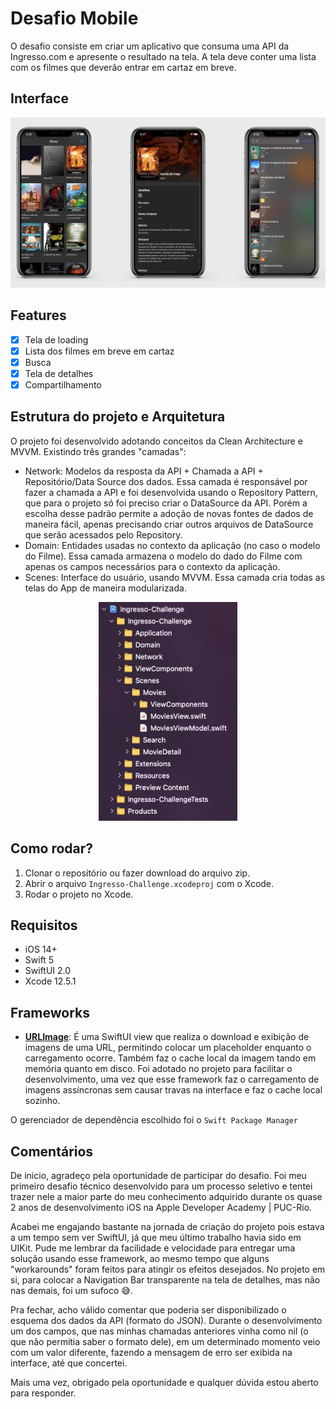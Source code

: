 # Desafio Mobile

O desafio consiste em criar um aplicativo que consuma uma API da Ingresso.com e apresente o resultado na tela.
A tela deve conter uma lista com os filmes que deverão entrar em cartaz em breve.


## Interface

![inteface](Images/demo.png)

## Features

- [x] Tela de loading
- [x] Lista dos filmes em breve em cartaz
- [x] Busca
- [x] Tela de detalhes
- [x] Compartilhamento

## Estrutura do projeto e Arquitetura
O projeto foi desenvolvido adotando conceitos da Clean Architecture e MVVM. Existindo três grandes "camadas":
- Network: Modelos da resposta da API + Chamada a API + Repositório/Data Source dos dados. Essa camada é responsável por fazer a chamada a API e foi desenvolvida usando o Repository Pattern, que para o projeto só foi preciso criar o DataSource da API. Porém a escolha desse padrão permite a adoção de novas fontes de dados de maneira fácil, apenas precisando criar outros arquivos de DataSource que serão acessados pelo Repository.
- Domain: Entidades usadas no contexto da aplicação (no caso o modelo do Filme). Essa camada armazena o modelo do dado do Filme com apenas os campos necessários para o contexto da aplicação.
- Scenes: Interface do usuário, usando MVVM. Essa camada cria todas as telas do App de maneira modularizada.

<p align="center">
  <img src="Images/arquitetura.png" height="350" title="Tela de Filmes em breve, topo">
</p>

## Como rodar?
1. Clonar o repositório ou fazer download do arquivo zip.
2. Abrir o arquivo `Ingresso-Challenge.xcodeproj` com o Xcode.
3. Rodar o projeto no Xcode.

## Requisitos
- iOS 14+
- Swift 5
- SwiftUI 2.0
- Xcode 12.5.1

## Frameworks

- [**URLImage**](https://github.com/dmytro-anokhin/url-image): É uma SwiftUI view que realiza o download e exibição de imagens de uma URL, permitindo colocar um placeholder enquanto o carregamento ocorre. Também faz o cache local da imagem tando em memória quanto em disco. Foi adotado no projeto para facilitar o desenvolvimento, uma vez que esse framework faz o carregamento de imagens assíncronas sem causar travas na interface e faz o cache local sozinho.

O gerenciador de dependência escolhido foi o `Swift Package Manager`

## Comentários
De inicio, agradeço pela oportunidade de participar do desafio. Foi meu primeiro desafio técnico desenvolvido para um processo seletivo e tentei trazer nele a maior parte do meu conhecimento adquirido durante os quase 2 anos de desenvolvimento iOS na Apple Developer Academy | PUC-Rio.

Acabei me engajando bastante na jornada de criação do projeto pois estava a um tempo sem ver SwiftUI, já que meu último trabalho havia sido em UIKit. Pude me lembrar da facilidade e velocidade para entregar uma solução usando esse framework, ao mesmo tempo que alguns "workarounds" foram feitos para atingir os efeitos desejados. No projeto em si, para colocar a Navigation Bar transparente na tela de detalhes, mas não nas demais, foi um sufoco 😅.

Pra fechar, acho válido comentar que poderia ser disponibilizado o esquema dos dados da API (formato do JSON). Durante o desenvolvimento um dos campos, que nas minhas chamadas anteriores vinha como nil (o que não permitia saber o formato dele), em um determinado momento veio com um valor diferente, fazendo a mensagem de erro ser exibida na interface, até que concertei.

Mais uma vez, obrigado pela oportunidade e qualquer dúvida estou aberto para responder.
